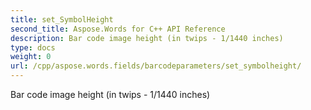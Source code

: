 ```yaml
---
title: set_SymbolHeight
second_title: Aspose.Words for C++ API Reference
description: Bar code image height (in twips - 1/1440 inches) 
type: docs
weight: 0
url: /cpp/aspose.words.fields/barcodeparameters/set_symbolheight/
---
```


Bar code image height (in twips - 1/1440 inches) 

